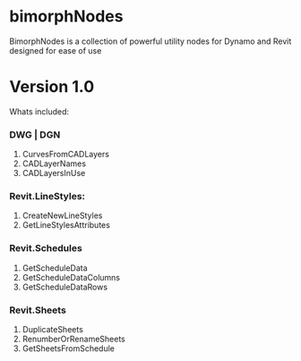 # bimorphNodes
BimorphNodes is a collection of powerful utility nodes for Dynamo and Revit designed for ease of use

# Version 1.0 
Whats included:

### DWG | DGN
1. CurvesFromCADLayers 
2. CADLayerNames
3. CADLayersInUse

### Revit.LineStyles:
1. CreateNewLineStyles
2. GetLineStylesAttributes

### Revit.Schedules
1. GetScheduleData
2. GetScheduleDataColumns
3. GetScheduleDataRows

### Revit.Sheets
1. DuplicateSheets
2. RenumberOrRenameSheets
3. GetSheetsFromSchedule
